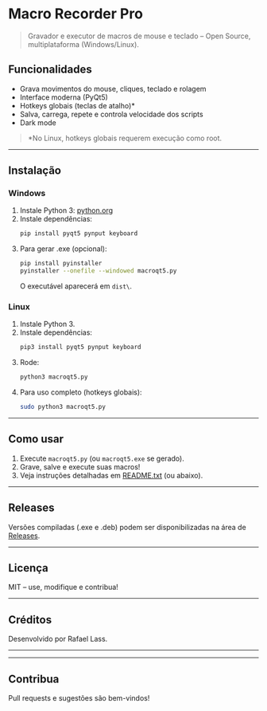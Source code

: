 # Macro Recorder Pro

> Gravador e executor de macros de mouse e teclado – Open Source, multiplataforma (Windows/Linux).

## Funcionalidades

- Grava movimentos do mouse, cliques, teclado e rolagem
- Interface moderna (PyQt5)
- Hotkeys globais (teclas de atalho)*
- Salva, carrega, repete e controla velocidade dos scripts
- Dark mode

> *No Linux, hotkeys globais requerem execução como root.

---

## Instalação

### **Windows**

1. Instale Python 3: [python.org](https://www.python.org/downloads/)
2. Instale dependências:
    ```sh
    pip install pyqt5 pynput keyboard
    ```
3. Para gerar .exe (opcional):
    ```sh
    pip install pyinstaller
    pyinstaller --onefile --windowed macroqt5.py
    ```
    O executável aparecerá em `dist\`.

### **Linux**

1. Instale Python 3.
2. Instale dependências:
    ```sh
    pip3 install pyqt5 pynput keyboard
    ```
3. Rode:
    ```sh
    python3 macroqt5.py
    ```
4. Para uso completo (hotkeys globais):
    ```sh
    sudo python3 macroqt5.py
    ```

---

## Como usar

1. Execute `macroqt5.py` (ou `macroqt5.exe` se gerado).
2. Grave, salve e execute suas macros!
3. Veja instruções detalhadas em [README.txt](./README.txt) (ou abaixo).

---

## Releases

Versões compiladas (.exe e .deb) podem ser disponibilizadas na área de [Releases](https://github.com/SEUUSUARIO/macro-recorder-pro/releases).

---

## Licença

MIT – use, modifique e contribua!

---

## Créditos

Desenvolvido por Rafael Lass.

---



---

## Contribua

Pull requests e sugestões são bem-vindos!  
